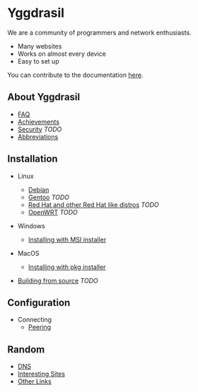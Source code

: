 # Yggdrasil

We are a community of programmers and network enthusiasts.
- Many websites
- Works on almost every device
- Easy to set up

You can contribute to the documentation [here](https://github.com/Octonet45/docs).

## About Yggdrasil
- [FAQ](faq.md)
- [Achievements](achievements.md)
- [Security](security.md) *TODO*
- [Abbreviations](abbreviations.md)

## Installation
- Linux
  - [Debian](installation/debian.md)
  - [Gentoo](installation/gentoo.md) *TODO*
  - [Red Hat and other Red Hat like distros](installation/red_hat.md) *TODO*
  - [OpenWRT](installation/openwrt.md) *TODO*
- Windows
  - [Installing with MSI installer](installation/windows.md)
- MacOS
  - [Installing with pkg installer](installation/macos.md)

- [Building from source](installation/source.md) *TODO*

## Configuration
- Connecting
  - [Peering](configuration/peering.md)

## Random
- [DNS](random/dns.md)
- [Interesting Sites](random/sites.md)
- [Other Links](random/links.md)
